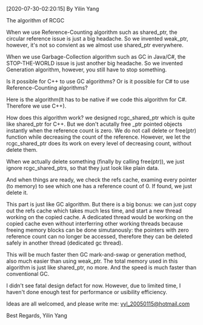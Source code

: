 [2020-07-30-02:20:15] By Yilin Yang


The algorithm of RCGC



When we use Reference-Counting algorithm such as shared_ptr, the circular reference issue
is just a big headache. So we invented weak_ptr, however, it's not so convient as we almost
use shared_ptr everywhere.


When we use Garbage-Collection algorithm such as GC in Java/C#, the STOP-THE-WORLD issue
is just another big headache. So we invented Generation algorithm, however, you still have to 
stop something.



Is it possible for C++ to use GC algorithms? Or is it possible for C# to use Reference-Counting
algorithms?


Here is the algorithm(It has to be native if we code this algorithm for C#. Therefore we use C++).


How does this algorithm work?
we designed rcgc_shared_ptr which is quite like shared_ptr for C++. But we don't acutally free
_ptr pointed objects instantly when the reference count is zero. We do not call delete or free(ptr)
function while decreasing the count of the reference. However, we let the rcgc_shared_ptr does its work
on every level of decreasing count, without delete them.


When we actually delete something (finally by calling free(ptr)), we just ignore rcgc_shared_ptrs, so that
they just look like plain data. 


And when things are ready, we check the refs cache, examing every pointer (to memory) to see which one has 
a reference count of 0. If found, we just delete it.


This part is just like GC algorithm. But there is a big bonus: we can just copy out the refs cache which
takes much less time, and start a new thread working on the copied cache. A dedicated thread would be working
on the copied cache even without interferring other working threads because freeing memory blocks can be 
done simutanously: the pointers with zero reference count can no longer be accessed, therefore they can be 
deleted safely in another thread (dedicated gc thread).


This will be much faster then GC mark-and-swap or generation method, also much easier than using weak_ptr.
The total memory used in this algorithm is just like shared_ptr, no more. 
And the speed is much faster than conventional GC.


I didn't see fatal design defact for now. However, due to limited time, I haven't done enough test
for performance or usibility efficiency.


Ideas are all welcomed, and please write me:
yyl_20050115@hotmail.com


Best Regards,
Yilin Yang
